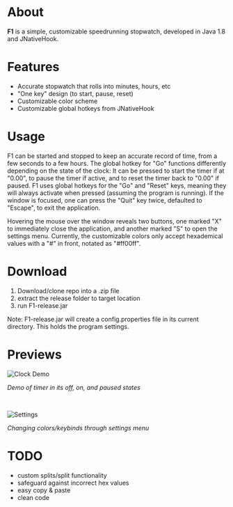 # About
**F1** is a simple, customizable speedrunning stopwatch, developed in Java 1.8 and JNativeHook.

# Features
 - Accurate stopwatch that rolls into minutes, hours, etc
 - "One key" design (to start, pause, reset)
 - Customizable color scheme
 - Customizable global hotkeys from JNativeHook
 
# Usage
F1 can be started and stopped to keep an accurate record of time, from a few seconds to a few hours. The global hotkey for "Go" functions differently depending on the state of the clock: It can be pressed to start the timer if at "0.00", to pause the timer if active, and to reset the timer back to "0.00" if paused. F1 uses global hotkeys for the "Go" and "Reset" keys, meaning they will always activate when pressed (assuming the program is running). If the window is focused, one can press the "Quit" key twice, defaulted to "Escape", to exit the application. 

Hovering the mouse over the window reveals two buttons, one marked "X" to immediately close the application, and another marked "S" to open the settings menu. Currently, the customizable colors only accept hexademical values with a "#" in front, notated as "#ff00ff".

# Download
1. Download/clone repo into a .zip file
2. extract the release folder to target location
3. run F1-release.jar

Note: F1-release.jar will create a config.properties file in its current directory. This holds the program settings.

# Previews
![Clock Demo](https://i.imgur.com/ipsyClh.gif)

*Demo of timer in its off, on, and paused states*

<br />


![Settings](https://i.imgur.com/ENao3Ln.gif)

*Changing colors/keybinds through settings menu*

# TODO
 - custom splits/split functionality
 - safeguard against incorrect hex values
 - easy copy & paste
 - clean code
 
